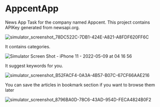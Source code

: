 # AppcentApp
News App Task for the company named Appcent. This project contains APIKey generated from newsapi.org.


![simulator_screenshot_78DC522C-7DB1-424E-A821-A8FDF620FF6C](https://user-images.githubusercontent.com/62032918/167324993-6cfa7a00-c8e4-48bb-be68-c6b649489d73.png)


It contains categories.


![Simulator Screen Shot - iPhone 11 - 2022-05-09 at 04 16 56](https://user-images.githubusercontent.com/62032918/167673938-078862ab-637f-4f73-ad6c-62dbdf2ed0ed.png)


It suggest keywords for you.

![simulator_screenshot_B52FACF4-0A3A-4B57-B07C-67CF66AAE216](https://user-images.githubusercontent.com/62032918/167325145-4f7e13a3-c165-43a3-a951-190bac6f4f53.png)


You can save the articles in bookmark section if you want to browse them later

![simulator_screenshot_8796BA0D-78C6-43AD-954D-FECA4824B0F2](https://user-images.githubusercontent.com/62032918/167325220-6071cadf-d61c-4399-b7f7-67c7f9758107.png)
